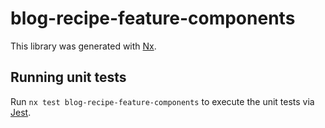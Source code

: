 # blog-recipe-feature-components

This library was generated with [Nx](https://nx.dev).

## Running unit tests

Run `nx test blog-recipe-feature-components` to execute the unit tests via [Jest](https://jestjs.io).
